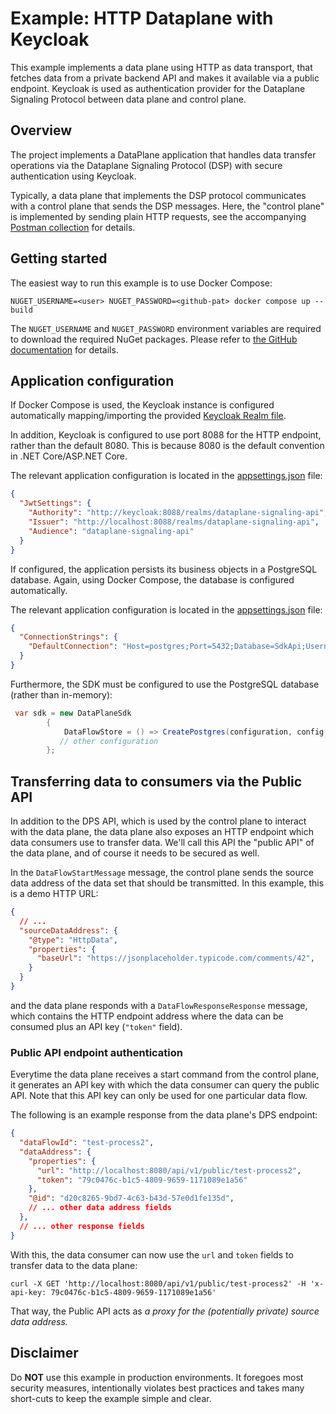 # Example: HTTP Dataplane with Keycloak

This example implements a data plane using HTTP as data transport, that fetches data from a private backend API and
makes it available via a public endpoint.
Keycloak is used as authentication provider for the Dataplane Signaling Protocol between data plane and control plane.

## Overview

The project implements a DataPlane application that handles data transfer operations via the Dataplane Signaling
Protocol (DSP) with secure authentication using Keycloak.

Typically, a data plane that implements the DSP protocol communicates with a control plane that sends the DSP
messages. Here, the "control plane" is implemented by sending plain HTTP requests, see the
accompanying [Postman collection](./Resources/Postman) for details.

## Getting started

The easiest way to run this example is to use Docker Compose:

```shell
NUGET_USERNAME=<user> NUGET_PASSWORD=<github-pat> docker compose up --build
```

The `NUGET_USERNAME` and `NUGET_PASSWORD` environment variables are required to download the required NuGet packages.
Please refer
to [the GitHub documentation](https://docs.github.com/en/packages/working-with-a-github-packages-registry/working-with-the-container-registry#authenticating-to-the-container-registry)
for details.

## Application configuration

If Docker Compose is used, the Keycloak instance is configured automatically mapping/importing the
provided [Keycloak Realm file](./Resources/Keycloak/dataplane-api-realm.json).

In addition, Keycloak is configured to use port 8088 for the HTTP endpoint, rather than the default 8080. This is
because 8080 is the default convention in .NET Core/ASP.NET Core.

The relevant application configuration is located in the [appsettings.json](./appsettings.json) file:

```json
{
  "JwtSettings": {
    "Authority": "http://keycloak:8088/realms/dataplane-signaling-api",
    "Issuer": "http://localhost:8088/realms/dataplane-signaling-api",
    "Audience": "dataplane-signaling-api"
  }
}
```

If configured, the application persists its business objects in a PostgreSQL database. Again, using Docker Compose,
the database is configured automatically.

The relevant application configuration is located in the [appsettings.json](./appsettings.json) file:

```json
{
  "ConnectionStrings": {
    "DefaultConnection": "Host=postgres;Port=5432;Database=SdkApi;Username=postgres;Password=postgres"
  }
}
```

Furthermore, the SDK must be configured to use the PostgreSQL database (rather than in-memory):

```csharp
 var sdk = new DataPlaneSdk
        {
            DataFlowStore = () => CreatePostgres(configuration, config.RuntimeId),
           // other configuration
        };
```

## Transferring data to consumers via the Public API

In addition to the DPS API, which is used by the control plane to interact with the data plane, the data plane also
exposes an HTTP endpoint which data consumers use to transfer data. We'll call this API the "public API" of the data
plane, and of course it needs to be secured as well.

In the `DataFlowStartMessage` message, the control plane sends the source data address of the data set that should be
transmitted. In this example, this is a demo HTTP URL:

```json lines
{
  // ...
  "sourceDataAddress": {
    "@type": "HttpData",
    "properties": {
      "baseUrl": "https://jsonplaceholder.typicode.com/comments/42",
    }
  }
}

```

and the data plane responds with a `DataFlowResponseResponse` message, which contains the HTTP endpoint address where
the data can be consumed plus an API key (`"token"` field).

### Public API endpoint authentication

Everytime the data plane receives a start command from the control plane, it generates an API key with which the data
consumer can query the public API. Note that this API key can only be used for one particular data flow.

The following is an example response from the data plane's DPS endpoint:

```json lines
{
  "dataFlowId": "test-process2",
  "dataAddress": {
    "properties": {
      "url": "http://localhost:8080/api/v1/public/test-process2",
      "token": "79c0476c-b1c5-4809-9659-1171089e1a56"
    },
    "@id": "d20c8265-9bd7-4c63-b43d-57e0d1fe135d",
    // ... other data address fields
  },
  // ... other response fields
}
```

With this, the data consumer can now use the `url` and `token` fields to transfer data to the data plane:

```shell
curl -X GET 'http://localhost:8080/api/v1/public/test-process2' -H 'x-api-key: 79c0476c-b1c5-4809-9659-1171089e1a56'
```

That way, the Public API acts as _a proxy for the (potentially private) source data address._

## Disclaimer

Do **NOT** use this example in production environments. It foregoes most security measures, intentionally violates
best practices and takes many short-cuts to keep the example simple and clear.
